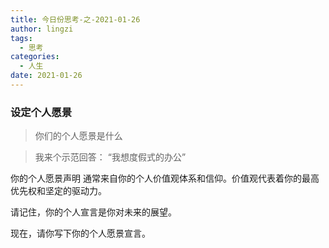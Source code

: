 ```yaml
---
title: 今日份思考-之-2021-01-26
author: lingzi
tags:
  - 思考
categories:
  - 人生
date: 2021-01-26
---
```


### 设定个人愿景

> 你们的个人愿景是什么

> 我来个示范回答： “我想度假式的办公”

你的个人愿景声明 通常来自你的个人价值观体系和信仰。价值观代表着你的最高优先权和坚定的驱动力。

请记住，你的个人宣言是你对未来的展望。

现在，请你写下你的个人愿景宣言。
